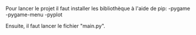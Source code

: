 Pour lancer le projet il faut installer les bibliothèque à l'aide de pip: 
-pygame
-pygame-menu
-pyplot

Ensuite, il faut lancer le fichier "main.py".

